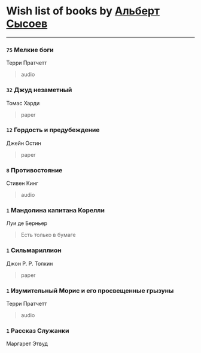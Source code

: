 # Wish list of books by [Альберт Сысоев](http://vk.com/id47446642)
---

### `75` Мелкие боги
Терри Пратчетт
> audio

### `32` Джуд незаметный
Томас Харди
> paper

### `12` Гордость и предубеждение
Джейн Остин
> paper

### `8` Противостояние
Стивен Кинг
> audio

### `1` Мандолина капитана Корелли
Луи де Берньер
> Есть только в бумаге

### `1` Сильмариллион
Джон Р. Р. Толкин
> paper

### `1` Изумительный Морис и его просвещенные грызуны
Терри Пратчетт
> audio

### `1` Рассказ Служанки
Маргарет Этвуд

